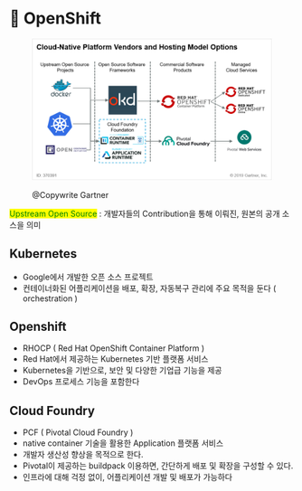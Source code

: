 # 📏 OpenShift

<figure><img src="../../.gitbook/assets/image (11) (1).png" alt=""><figcaption><p>@Copywrite Gartner</p></figcaption></figure>

<mark style="color:green;">Upstream Open Source</mark> : 개발자들의 Contribution을 통해 이뤄진, 원본의 공개 소스을 의미



## Kubernetes&#x20;

* Google에서 개발한 오픈 소스 프로젝트
* 컨테이너화된 어플리케이션을 배포, 확장, 자동복구 관리에 주요 목적을 둔다 ( orchestration )

## Openshift&#x20;

* RHOCP ( Red Hat OpenShift Container Platform )
* Red Hat에서 제공하는 Kubernetes 기반 플랫폼 서비스
* Kubernetes을 기반으로, 보안 및 다양한 기업급 기능을 제공
* DevOps 프로세스 기능을 포함한다

## Cloud Foundry&#x20;

* PCF ( Pivotal Cloud Foundry )
* native container 기술을 활용한 Application 플랫폼 서비스
* 개발자 생산성 향상을 목적으로 한다.
* Pivotal이 제공하는  buildpack 이용하면, 간단하게 배포 및 확장을 구성할 수 있다.
* 인프라에 대해 걱정 없이, 어플리케이션 개발 및 배포가 가능하다
